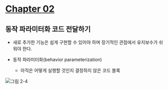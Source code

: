 # [Chapter 02](https://livebook.manning.com/book/modern-java-in-action/chapter-2?origin=product-preview-toc)

## 동작 파라미터화 코드 전달하기

- 새로 추가한 기능은 쉽게 구현할 수 있어야 하며 장기적인 관점에서 유지보수가 쉬워야 한다.

- 동작 파라미터화(behavior parameterization)
	- 아직은 어떻게 실행할 것인지 결정하지 않은 코드 블록
	
![그림 2-4](https://drek4537l1klr.cloudfront.net/urma2/Figures/02fig04_alt.jpg)